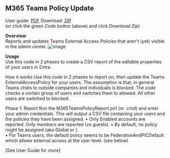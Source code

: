 ## M365 Teams Policy Update 
User guide: [PDF](https://github.com/ITAutomator/EntraSyncTool/blob/main/EntraSyncTool%20Readme.pdf](https://github.com/ITAutomator/M365-Teams-Policy-Update/blob/main/M365%20Teams%20Policy%20Update%20Readme.pdf))   
Download: [ZIP](https://github.com/ITAutomator/M365-Teams-Policy-Update/archive/refs/heads/main.zip)   
(or click the green *Code* button (above) and click *Download Zip*)    

**Overview**   
Reports and updates Teams External Access Policies that aren't (yet) visible in the admin center. 
![image](https://github.com/ITAutomator/M365-Teams-Policy-Update/assets/135157036/ac157400-abac-4ef6-8813-42bbed6b5fb8)




**Usage**   
Use this code in 2 phases to create a CSV report of the editable properties of your users in Entra. 

How it works
Use this code in 2 phases to report on, then update the Teams ExternalAccessPolicy for your users.
The assumption is that, in general Teams chats to outside companies and individuals is blocked.  The code checks a certain group of users and switches them to allowed.  All other users are switched to blocked.

Phase 1: Report
Run the M365TeamsPolicyReport.ps1 (or .cmd) and enter your admin credentials.
This will output a CSV file containing your users and the policies they have been assigned.
•	Only Enabled accounts are reported.  Only members are reported (vs guests).
•	By default, no policy might be assigned (aka Global or <none>).  
•	For Teams users, the default policy seems to be FederationAndPICDefault which allows external access at the user level. (see below)


[See User Guide for more]
